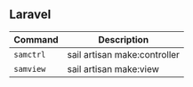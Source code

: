 ## Laravel
| Command | Description |
| ------- | ----------- |
| `samctrl`  | sail artisan make:controller |
| `samview`  | sail artisan make:view |
